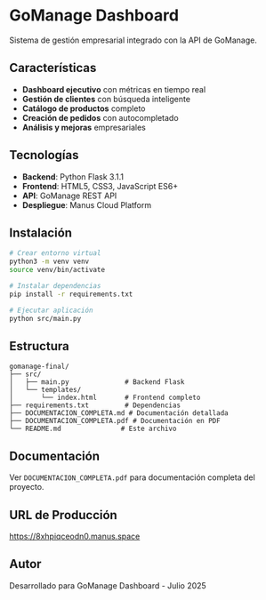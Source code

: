 # GoManage Dashboard

Sistema de gestión empresarial integrado con la API de GoManage.

## Características

- **Dashboard ejecutivo** con métricas en tiempo real
- **Gestión de clientes** con búsqueda inteligente
- **Catálogo de productos** completo
- **Creación de pedidos** con autocompletado
- **Análisis y mejoras** empresariales

## Tecnologías

- **Backend**: Python Flask 3.1.1
- **Frontend**: HTML5, CSS3, JavaScript ES6+
- **API**: GoManage REST API
- **Despliegue**: Manus Cloud Platform

## Instalación

```bash
# Crear entorno virtual
python3 -m venv venv
source venv/bin/activate

# Instalar dependencias
pip install -r requirements.txt

# Ejecutar aplicación
python src/main.py
```

## Estructura

```
gomanage-final/
├── src/
│   ├── main.py              # Backend Flask
│   └── templates/
│       └── index.html       # Frontend completo
├── requirements.txt         # Dependencias
├── DOCUMENTACION_COMPLETA.md # Documentación detallada
├── DOCUMENTACION_COMPLETA.pdf # Documentación en PDF
└── README.md               # Este archivo
```

## Documentación

Ver `DOCUMENTACION_COMPLETA.pdf` para documentación completa del proyecto.

## URL de Producción

https://8xhpiqceodn0.manus.space

## Autor

Desarrollado para GoManage Dashboard - Julio 2025

